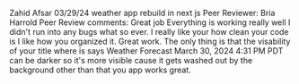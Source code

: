 Zahid Afsar 
03/29/24
weather app rebuild in next js
Peer Reviewer: Bria Harrold
Peer Review comments: Great job Everything is working really well I didn't run into any bugs what so ever. I really like your how clean your code is I like how you organized it. Great work. The only thing is that the visability of your title where is says Weather Forecast March 30, 2024 4:31 PM PDT can be darker so it's more visible cause it gets washed out by the background other than that you app works great.
